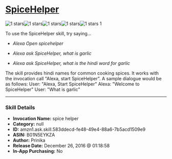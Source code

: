 # [SpiceHelper](http://alexa.amazon.com/#skills/amzn1.ask.skill.583ddecd-fe48-49e4-88a6-7b5acd1509e9)
![1 stars](../../images/ic_star_black_18dp_1x.png)![1 stars](../../images/ic_star_border_black_18dp_1x.png)![1 stars](../../images/ic_star_border_black_18dp_1x.png)![1 stars](../../images/ic_star_border_black_18dp_1x.png)![1 stars](../../images/ic_star_border_black_18dp_1x.png) 1

To use the SpiceHelper skill, try saying...

* *Alexa Open spicehelper*

* *Alexa ask SpiceHelper, what is garlic*

* *Alexa ask SpiceHelper, what is the hindi word for garlic*

The skill provides hindi names for common cooking spices. It works with the invocation call "Alexa, start SpiceHelper".
A sample dialogue would be as follows:
User: "Alexa, Start SpiceHelper"
Alexa: "Welcome to SpiceHelper"
User: "What is garlic"

***

### Skill Details

* **Invocation Name:** spice helper
* **Category:** null
* **ID:** amzn1.ask.skill.583ddecd-fe48-49e4-88a6-7b5acd1509e9
* **ASIN:** B01N5EYKZA
* **Author:** Prinika
* **Release Date:** December 26, 2016 @ 01:18:58
* **In-App Purchasing:** No
